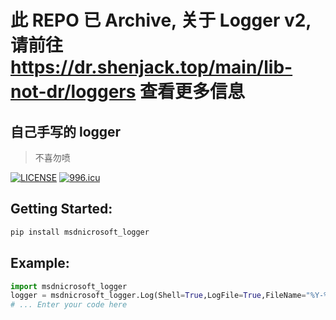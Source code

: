 # 此 REPO 已 Archive, 关于 Logger v2, 请前往 https://dr.shenjack.top/main/lib-not-dr/loggers 查看更多信息

## 自己手写的 logger
>不喜勿喷
>
[![LICENSE](https://img.shields.io/badge/license-Anti%20996-blue.svg)](https://github.com/996icu/996.ICU/blob/master/LICENSE)
[![996.icu](https://img.shields.io/badge/link-996.icu-red.svg)](https://996.icu)

## Getting Started:
```bash
pip install msdnicrosoft_logger
```

## Example:
```python
import msdnicrosoft_logger
logger = msdnicrosoft_logger.Log(Shell=True,LogFile=True,FileName="%Y-%m-%d_%H-%M.log")
# ... Enter your code here
```


